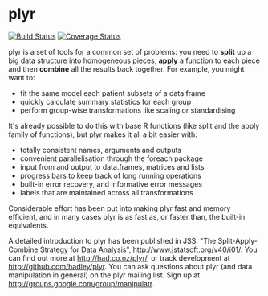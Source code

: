 # plyr

[![Build Status](https://travis-ci.org/kongdd/plyr.svg?branch=master)](https://travis-ci.org/kongdd/plyr)
[![Coverage Status](https://img.shields.io/codecov/c/github/hadley/plyr/master.svg)](https://codecov.io/github/hadley/plyr?branch=master)

plyr is a set of tools for a common set of problems: you need to __split__ up a big data structure into homogeneous pieces, __apply__ a function to each piece and then __combine__ all the results back together. For example, you might want to:

  * fit the same model each patient subsets of a data frame
  * quickly calculate summary statistics for each group
  * perform group-wise transformations like scaling or standardising

It's already possible to do this with base R functions (like split and the apply family of functions), but plyr makes it all a bit easier with:

  * totally consistent names, arguments and outputs
  * convenient parallelisation through the foreach package
  * input from and output to data.frames, matrices and lists
  * progress bars to keep track of long running operations
  * built-in error recovery, and informative error messages
  * labels that are maintained across all transformations

Considerable effort has been put into making plyr fast and memory efficient, and in many cases plyr is as fast as, or faster than, the built-in equivalents.

A detailed introduction to plyr has been published in JSS: "The Split-Apply-Combine Strategy for Data Analysis", http://www.jstatsoft.org/v40/i01/. You can find out more at http://had.co.nz/plyr/, or track development at http://github.com/hadley/plyr. You can ask questions about plyr (and data manipulation in general) on the plyr mailing list. Sign up at http://groups.google.com/group/manipulatr.
